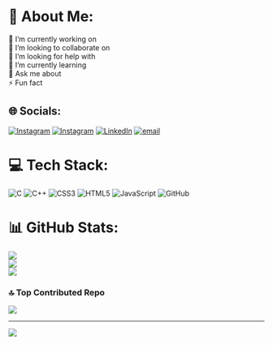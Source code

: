 # 💫 About Me:
🔭 I’m currently working on<br>👯 I’m looking to collaborate on<br>🤝 I’m looking for help with<br>🌱 I’m currently learning<br>💬 Ask me about<br>⚡ Fun fact


## 🌐 Socials:
[![Instagram](https://img.shields.io/badge/Instagram-%23E4405F.svg?logo=Instagram&logoColor=white)](https://instagram.com/_.infinity_coder._)
[![Instagram](https://img.shields.io/badge/Instagram-%23E4405F.svg?logo=Instagram&logoColor=white)](https://instagram.com/goku1l_) [![LinkedIn](https://img.shields.io/badge/LinkedIn-%230077B5.svg?logo=linkedin&logoColor=white)](https://www.linkedin.com/in/gokul-krishnan-b14b61299) [![email](https://img.shields.io/badge/Email-D14836?logo=gmail&logoColor=white)](mailto:goldeneagle0469@gmail.com) 

# 💻 Tech Stack:
![C](https://img.shields.io/badge/c-%2300599C.svg?style=for-the-badge&logo=c&logoColor=white) ![C++](https://img.shields.io/badge/c++-%2300599C.svg?style=for-the-badge&logo=c%2B%2B&logoColor=white) ![CSS3](https://img.shields.io/badge/css3-%231572B6.svg?style=for-the-badge&logo=css3&logoColor=white) ![HTML5](https://img.shields.io/badge/html5-%23E34F26.svg?style=for-the-badge&logo=html5&logoColor=white) ![JavaScript](https://img.shields.io/badge/javascript-%23323330.svg?style=for-the-badge&logo=javascript&logoColor=%23F7DF1E) ![GitHub](https://img.shields.io/badge/github-%23121011.svg?style=for-the-badge&logo=github&logoColor=white)
# 📊 GitHub Stats:
![](https://github-readme-stats.vercel.app/api?username=Gokulpvtr&theme=blue-green&hide_border=false&include_all_commits=false&count_private=false)<br/>
![](https://nirzak-streak-stats.vercel.app/?user=Gokulpvtr&theme=blue-green&hide_border=false)<br/>
![](https://github-readme-stats.vercel.app/api/top-langs/?username=Gokulpvtr&theme=blue-green&hide_border=false&include_all_commits=false&count_private=false&layout=compact)

### 🔝 Top Contributed Repo
![](https://github-contributor-stats.vercel.app/api?username=Gokulpvtr&limit=5&theme=blue-green&combine_all_yearly_contributions=true)

---
[![](https://visitcount.itsvg.in/api?id=Gokulpvtr&icon=0&color=0)](https://visitcount.itsvg.in)

<!-- Proudly created with GPRM ( https://gprm.itsvg.in ) -->